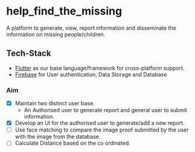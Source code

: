 # help_find_the_missing

A platform to generate, view, report information and disseminate the information on missing people/children.

## Tech-Stack
- [Flutter](https://flutter.dev/) as our base language/framework for cross-platform support.
- [Firebase](https://firebase.google.com/) for User authentication, Data Storage and Database

### Aim
- [x] Maintain two distinct user base. 
    - An Authorised user to generate report and general user to submit information.
- [x] Develop an UI for the authorised user to generate/add a new report.
- [ ] Use face matching to compare the image proof submitted by the user with the image from the database.
- [ ] Calculate Distance based on the co ordinated.